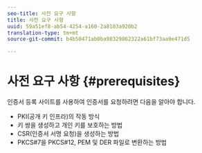 ```yaml
---
seo-title: 사전 요구 사항
title: 사전 요구 사항
uuid: 59a51ef8-ab54-4254-a160-2a8103a920b2
translation-type: tm+mt
source-git-commit: b4b50471ab0ba98329862322a61bf73aa9e471d5

---
```



# 사전 요구 사항 {#prerequisites}

인증서 등록 사이트를 사용하여 인증서를 요청하려면 다음을 알아야 합니다.

* PKI(공개 키 인프라)의 작동 방식
* 키 쌍을 생성하고 개인 키를 보호하는 방법
* CSR(인증서 서명 요청)을 생성하는 방법
* PKCS#7을 PKCS#12, PEM 및 DER 파일로 변환하는 방법